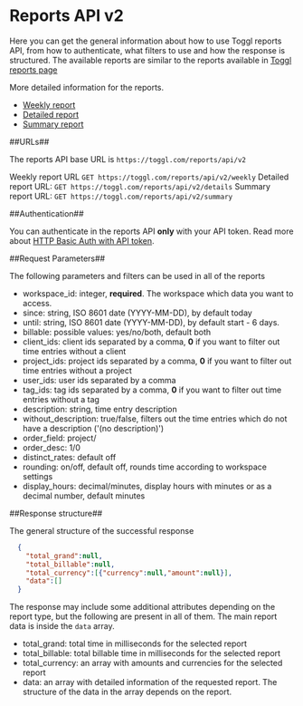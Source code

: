 Reports API v2
=================

Here you can get the general information about how to use Toggl reports API, from how to authenticate, what filters to use and how the response is structured. The available reports are similar to the reports available in [Toggl reports page](https://www.toggl.com/report/show)

More detailed information for the reports.
* [Weekly report](reports/weekly.md)
* [Detailed report](reports/detailed.md)
* [Summary report](reports/summary.md)

##URLs##

The reports API base URL is `https://toggl.com/reports/api/v2`

Weekly report URL `GET https://toggl.com/reports/api/v2/weekly`
Detailed report URL: `GET https://toggl.com/reports/api/v2/details`
Summary report URL: `GET https://toggl.com/reports/api/v2/summary`


##Authentication##

You can authenticate in the reports API **only** with your API token. Read more about [HTTP Basic Auth with API token](chapters/authentication.md#http-basic-auth-with-api-token).

##Request Parameters##

The following parameters and filters can be used in all of the reports
* workspace_id: integer, **required**. The workspace which data you want to access.
* since: string, ISO 8601 date (YYYY-MM-DD), by default today
* until: string, ISO 8601 date (YYYY-MM-DD), by default start - 6 days.
* billable: possible values: yes/no/both, default both
* client_ids: client ids separated by a comma, **0** if you want to filter out time entries without a client
* project_ids: project ids separated by a comma, **0** if you want to filter out time entries without a project
* user_ids: user ids separated by a comma
* tag_ids: tag ids separated by a comma, **0** if you want to filter out time entries without a tag
* description: string, time entry description
* without_description: true/false, filters out the time entries which do not have a description ('(no description)')
* order_field: project/
* order_desc: 1/0
* distinct_rates: default off
* rounding: on/off, default off, rounds time according to workspace settings
* display_hours: decimal/minutes, display hours with minutes or as a decimal number, default minutes

##Response structure##

The general structure of the successful response
```json
  {
    "total_grand":null,
    "total_billable":null,
    "total_currency":[{"currency":null,"amount":null}],
    "data":[]
  }
```
The response may include some additional attributes depending on the report type, but the following are present in all of them. The main report data is inside the `data` array.

* total_grand: total time in milliseconds for the selected report
* total_billable: total billable time in milliseconds for the selected report
* total_currency: an array with amounts and currencies for the selected report
* data: an array with detailed information of the requested report. The structure of the data in the array depends on the report.

